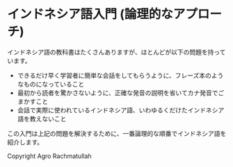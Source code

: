 # インドネシア語入門 (論理的なアプローチ)

インドネシア語の教科書はたくさんありますが、ほとんどが以下の問題を持っています。

* できるだけ早く学習者に簡単な会話をしてもらうように、フレーズ本のようなものになっていること
* 最初から読者を驚かさないように、正確な発音の説明を省いてカナ発音でごまかすこと
* 会話で実際に使われているインドネシア語、いわゆるくだけたインドネシア語を教えないこと

この入門は上記の問題を解決するために、一番論理的な順番でインドネシア語を紹介します。

Copyright Agro Rachmatullah

